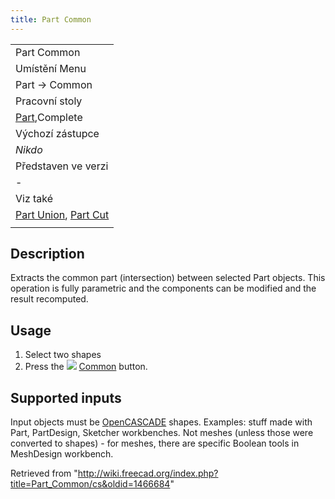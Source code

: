```yaml
---
title: Part Common
---
```

|  |
| --- |
| Part Common |
| Umístění Menu |
| Part → Common |
| Pracovní stoly |
| [Part](/Part_Workbench/cs "Part Workbench/cs"),Complete |
| Výchozí zástupce |
| *Nikdo* |
| Představen ve verzi |
| - |
| Viz také |
| [Part Union](/Part_Union/cs "Part Union/cs"), [Part Cut](/Part_Cut/cs "Part Cut/cs") |
|  |

## Description

Extracts the common part (intersection) between selected Part objects. This operation is fully parametric and the components can be modified and the result recomputed.

## Usage

1. Select two shapes
2. Press the ![](/images/Part_Common.svg) [Common](/Part_Common "Part Common") button.

## Supported inputs

Input objects must be [OpenCASCADE](/OpenCASCADE "OpenCASCADE") shapes. Examples: stuff made with Part, PartDesign, Sketcher workbenches. Not meshes (unless those were converted to shapes) - for meshes, there are specific Boolean tools in MeshDesign workbench.

Retrieved from "<http://wiki.freecad.org/index.php?title=Part_Common/cs&oldid=1466684>"